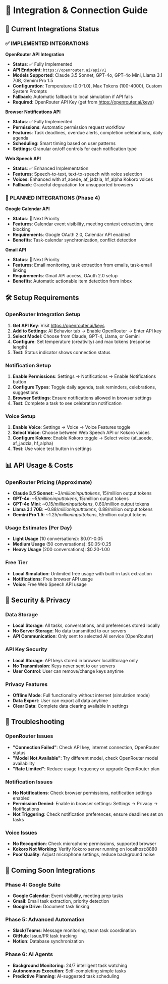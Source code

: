 # 🔗 Integration & Connection Guide

## 🎯 **Current Integrations Status**

### **✅ IMPLEMENTED INTEGRATIONS**

**OpenRouter API Integration**
- **Status**: ✅ Fully Implemented
- **API Endpoint**: `https://openrouter.ai/api/v1`
- **Models Supported**: Claude 3.5 Sonnet, GPT-4o, GPT-4o Mini, Llama 3.1 70B, Gemini Pro 1.5
- **Configuration**: Temperature (0.0-1.0), Max Tokens (100-4000), Custom System Prompts
- **Fallback**: Automatic fallback to local simulation if API fails
- **Required**: OpenRouter API Key (get from https://openrouter.ai/keys)

**Browser Notifications API**
- **Status**: ✅ Fully Implemented  
- **Permissions**: Automatic permission request workflow
- **Features**: Task deadlines, overdue alerts, completion celebrations, daily agenda
- **Scheduling**: Smart timing based on user patterns
- **Settings**: Granular on/off controls for each notification type

**Web Speech API**
- **Status**: ✅ Enhanced Implementation
- **Features**: Speech-to-text, text-to-speech with voice selection
- **Voices**: Enhanced with af_aoede, af_jadzia, hf_alpha Kokoro voices
- **Fallback**: Graceful degradation for unsupported browsers

### **🔄 PLANNED INTEGRATIONS (Phase 4)**

**Google Calendar API**
- **Status**: 🚧 Next Priority
- **Features**: Calendar event visibility, meeting context extraction, time blocking
- **Requirements**: Google OAuth 2.0, Calendar API enabled
- **Benefits**: Task-calendar synchronization, conflict detection

**Gmail API**  
- **Status**: 🚧 Next Priority
- **Features**: Email monitoring, task extraction from emails, task-email linking
- **Requirements**: Gmail API access, OAuth 2.0 setup
- **Benefits**: Automatic actionable item detection from inbox

## 🛠️ **Setup Requirements**

### **OpenRouter Integration Setup**
1. **Get API Key**: Visit https://openrouter.ai/keys
2. **Add to Settings**: AI Behavior tab → Enable OpenRouter → Enter API key
3. **Select Model**: Choose from Claude, GPT-4, Llama, or Gemini
4. **Configure**: Set temperature (creativity) and max tokens (response length)
5. **Test**: Status indicator shows connection status

### **Notification Setup**
1. **Enable Permissions**: Settings → Notifications → Enable Notifications button
2. **Configure Types**: Toggle daily agenda, task reminders, celebrations, suggestions
3. **Browser Settings**: Ensure notifications allowed in browser settings
4. **Test**: Complete a task to see celebration notification

### **Voice Setup**
1. **Enable Voice**: Settings → Voice → Voice Features toggle
2. **Select Voice**: Choose between Web Speech API or Kokoro voices
3. **Configure Kokoro**: Enable Kokoro toggle → Select voice (af_aoede, af_jadzia, hf_alpha)
4. **Test**: Use voice test button in settings

## 📊 **API Usage & Costs**

### **OpenRouter Pricing** (Approximate)
- **Claude 3.5 Sonnet**: ~$3/million input tokens, ~$15/million output tokens
- **GPT-4o**: ~$5/million input tokens, ~$15/million output tokens  
- **GPT-4o Mini**: ~$0.15/million input tokens, ~$0.60/million output tokens
- **Llama 3.1 70B**: ~$0.88/million input tokens, ~$0.88/million output tokens
- **Gemini Pro 1.5**: ~$1.25/million input tokens, ~$5/million output tokens

### **Usage Estimates** (Per Day)
- **Light Usage** (10 conversations): $0.01-0.05
- **Medium Usage** (50 conversations): $0.05-0.25  
- **Heavy Usage** (200 conversations): $0.20-1.00

### **Free Tier**
- **Local Simulation**: Unlimited free usage with built-in task extraction
- **Notifications**: Free browser API usage
- **Voice**: Free Web Speech API usage

## 🔐 **Security & Privacy**

### **Data Storage**
- **Local Storage**: All tasks, conversations, and preferences stored locally
- **No Server Storage**: No data transmitted to our servers
- **API Communication**: Only sent to selected AI service (OpenRouter)

### **API Key Security**
- **Local Storage**: API keys stored in browser localStorage only
- **No Transmission**: Keys never sent to our servers
- **User Control**: User can remove/change keys anytime

### **Privacy Features**
- **Offline Mode**: Full functionality without internet (simulation mode)
- **Data Export**: User can export all data anytime
- **Clear Data**: Complete data clearing available in settings

## 🚨 **Troubleshooting**

### **OpenRouter Issues**
- **"Connection Failed"**: Check API key, internet connection, OpenRouter status
- **"Model Not Available"**: Try different model, check OpenRouter model availability
- **"Rate Limited"**: Reduce usage frequency or upgrade OpenRouter plan

### **Notification Issues**
- **No Notifications**: Check browser permissions, notification settings enabled
- **Permission Denied**: Enable in browser settings: Settings → Privacy → Notifications
- **Not Triggering**: Check notification preferences, ensure deadlines set on tasks

### **Voice Issues**
- **No Recognition**: Check microphone permissions, supported browser
- **Kokoro Not Working**: Verify Kokoro server running on localhost:8880
- **Poor Quality**: Adjust microphone settings, reduce background noise

## 🔄 **Coming Soon Integrations**

### **Phase 4: Google Suite**
- **Google Calendar**: Event visibility, meeting prep tasks
- **Gmail**: Email task extraction, priority detection
- **Google Drive**: Document task linking

### **Phase 5: Advanced Automation**
- **Slack/Teams**: Message monitoring, team task coordination
- **GitHub**: Issue/PR task tracking
- **Notion**: Database synchronization

### **Phase 6: AI Agents**
- **Background Monitoring**: 24/7 intelligent task watching
- **Autonomous Execution**: Self-completing simple tasks
- **Predictive Planning**: AI-suggested task scheduling
